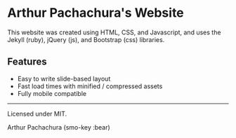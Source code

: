 Arthur Pachachura's Website
=======

This website was created using HTML, CSS, and Javascript, and uses the Jekyll (ruby), jQuery (js), and Bootstrap (css) libraries.

Features
---
- Easy to write slide-based layout
- Fast load times with minified / compressed assets
- Fully mobile compatible

---------
Licensed under MIT.

Arthur Pachachura (smo-key :bear)
